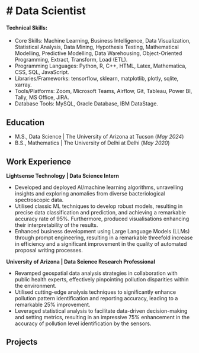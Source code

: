 # # Data Scientist

#### Technical Skills: 
- Core Skills: Machine Learning, Business Intelligence, Data Visualization, Statistical Analysis, Data Mining, Hypothesis Testing, Mathematical Modelling, Predictive Modelling, Data Warehousing, Object-Oriented Programming, Extract, Transform, Load (ETL).
- Programming Languages: Python, R, C++, HTML, Latex, Mathematica, CSS, SQL, JavaScript.
- Libraries/Frameworks: tensorflow, sklearn, matplotlib, plotly, sqlite, xarray. 
- Tools/Platforms: Zoom, Microsoft Teams, Airflow, Git, Tableau, Power BI, Tally, MS Office, JIRA.
- Database Tools: MySQL, Oracle Database, IBM DataStage.



## Education
- M.S., Data Science	| The University of Arizona at Tucson (_May 2024_)	 			        		
- B.S., Mathematics | The University of Delhi at Delhi (_May 2020_)

## Work Experience
**Lightsense Technology | Data Science Intern**
- Developed and deployed AI/machine learning algorithms, unravelling insights and exploring anomalies from diverse bacteriological spectroscopic data. 
- Utilised classic ML techniques to develop robust models, resulting in precise data classification and prediction,  and achieving a remarkable accuracy rate of 95%. Furthermore, produced visualisations enhancing their interpretability of the results.
- Enhanced business development using Large Language Models (LLMs) through prompt engineering, resulting in a remarkable threefold increase in efficiency and a significant improvement in the quality of automated proposal writing processes.


**University of Arizona | Data Science Research Professional**
- Revamped geospatial data analysis strategies in collaboration with public health experts, effectively pinpointing pollution disparities within the environment.
- Utilised cutting-edge analysis techniques to significantly enhance pollution pattern identification and reporting accuracy, leading to a remarkable 25% improvement.
- Leveraged statistical analysis to facilitate data-driven decision-making and setting metrics, resulting in an impressive 75% enhancement in the accuracy of pollution level identification by the sensors.

## Projects
### 
